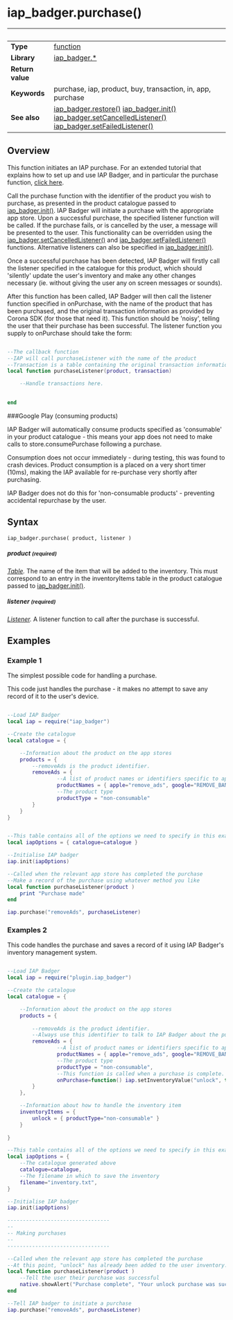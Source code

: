 # iap_badger.purchase()

|                      | &nbsp; 
| -------------------- | ---------------------------------------------------------------
| __Type__             | [function](http://docs.coronalabs.com/api/type/Function.html)
| __Library__          | [iap_badger.*](Readme.markdown)
| __Return value__     | 
| __Keywords__         | purchase, iap, product, buy, transaction, in, app, purchase
| __See also__         | [iap_badger.restore()](restore.markdown) [iap_badger.init()](init.markdown) [iap_badger.setCancelledListener()](setCancelledListener.markdown) [iap_badger.setFailedListener()](setFailedListener.markdown)


## Overview

This function initiates an IAP purchase.  For an extended tutorial that explains how to set up and use IAP Badger, and in particular the purchase function, [click here](tutorial.markdown).

Call the purchase function with the identifier of the product you wish to purchase, as presented in the product catalogue passed to [iap_badger.init()](init.markdown).  IAP Badger will initiate a purchase with the appropriate app store.  Upon a successful purchase, the specified listener function will be called.  If the purchase fails, or is cancelled by the user, a message will be presented to the user.  This functionality can be overridden using the [iap_badger.setCancelledListener()](setCancelledListener.markdown) and [iap_badger.setFailedListener()](setFailedListener.markdown) functions.  Alternative listeners can also be specified in [iap_badger.init()](init.markdown).

Once a successful purchase has been detected, IAP Badger will firstly call the listener specified in the catalogue for this product, which should 'silently' update the user's inventory and make any other changes necessary (ie. without giving the user any on screen messages or sounds).

After this function has been called, IAP Badger will then call the listener function specified in onPurchase, with the name of the product that has been purchased, and the original transaction information as provided by Corona SDK (for those that need it).  This function should be 'noisy', telling the user that their purchase has been successful.  The listener function you supply to onPurchase should take the form:

```lua

--The callback function
--IAP will call purchaseListener with the name of the product
--Transaction is a table containing the original transaction information table passed by Corona
local function purchaseListener(product, transaction)

	--Handle transactions here.
	

end

```

###Google Play (consuming products)

IAP Badger will automatically consume products specified as 'consumable' in your product catalogue - this means your app does not need to make calls to store.consumePurchase following a purchase.

Consumption does not occur immediately - during testing, this was found to crash devices.  Product consumption is a placed on a very short timer (10ms), making the IAP available for re-purchase very shortly after purchasing.

IAP Badger does not do this for 'non-consumable products' - preventing accidental repurchase by the user.


## Syntax

	iap_badger.purchase( product, listener )

##### product <small>(required)</small>
_[Table](http://docs.coronalabs.com/api/type/String.html)._ The name of the item that will be added to the inventory.  This must correspond to an entry in the inventoryItems table in the product catalogue passed to [iap_badger.init()](init.markdown).

##### listener <small>(required)</small>
_[Listener](http://docs.coronalabs.com/api/type/Listener.html)._ A listener function to call after the purchase is successful.



## Examples

### Example 1

The simplest possible code for handling a purchase.  

This code just handles the purchase - it makes no attempt to save any record of it to the user's device.


```lua

--Load IAP Badger
local iap = require("iap_badger")

--Create the catalogue
local catalogue = {

    --Information about the product on the app stores
    products = {     
        --removeAds is the product identifier.
        removeAds = {
                --A list of product names or identifiers specific to apple's App Store or Google Play.
                productNames = { apple="remove_ads", google="REMOVE_BANNER", amazon="Banner_Remove"},
                --The product type
                productType = "non-consumable"
        }
    }
}


--This table contains all of the options we need to specify in this example program.
local iapOptions = { catalogue=catalogue }

--Initialise IAP badger
iap.init(iapOptions)

--Called when the relevant app store has completed the purchase
--Make a record of the purchase using whatever method you like
local function purchaseListener(product )
    print "Purchase made"
end

iap.purchase("removeAds", purchaseListener)

```

### Examples 2

This code handles the purchase and saves a record of it using IAP Badger's inventory management system.


```lua

--Load IAP Badger
local iap = require("plugin.iap_badger")

--Create the catalogue
local catalogue = {

    --Information about the product on the app stores
    products = {	
    
        --removeAds is the product identifier.
        --Always use this identifier to talk to IAP Badger about the purchase.
        removeAds = {
                --A list of product names or identifiers specific to apple's App Store or Google Play.
                productNames = { apple="remove_ads", google="REMOVE_BANNER", amazon="Banner_Remove"},
                --The product type
                productType = "non-consumable",
                --This function is called when a purchase is complete.
                onPurchase=function() iap.setInventoryValue("unlock", true) end,
        }
    },

    --Information about how to handle the inventory item
    inventoryItems = {
        unlock = { productType="non-consumable" }
    }
    
}

--This table contains all of the options we need to specify in this example program.
local iapOptions = {
    --The catalogue generated above
    catalogue=catalogue,
    --The filename in which to save the inventory
    filename="inventory.txt",        
}

--Initialise IAP badger
iap.init(iapOptions)

---------------------------------
-- 
-- Making purchases
--
---------------------------------

--Called when the relevant app store has completed the purchase
--At this point, "unlock" has already been added to the user inventory.
local function purchaseListener(product )
    --Tell the user their purchase was successful
    native.showAlert("Purchase complete", "Your unlock purchase was successful.")
end

--Tell IAP badger to initiate a purchase
iap.purchase("removeAds", purchaseListener)
    

```

